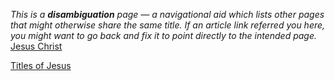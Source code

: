 *This is a **disambiguation** page — a navigational aid which lists other pages that might otherwise share the same title. If an article link referred you here, you might want to go back and fix it to point directly to the intended page.*
[Jesus Christ](Jesus_Christ "Jesus Christ")

[Titles of Jesus](Titles_of_Jesus "Titles of Jesus")



